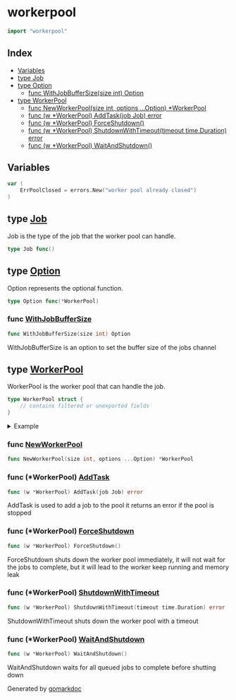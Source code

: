 <!-- Code generated by gomarkdoc. DO NOT EDIT -->

# workerpool

```go
import "workerpool"
```

## Index

- [Variables](<#variables>)
- [type Job](<#Job>)
- [type Option](<#Option>)
  - [func WithJobBufferSize\(size int\) Option](<#WithJobBufferSize>)
- [type WorkerPool](<#WorkerPool>)
  - [func NewWorkerPool\(size int, options ...Option\) \*WorkerPool](<#NewWorkerPool>)
  - [func \(w \*WorkerPool\) AddTask\(job Job\) error](<#WorkerPool.AddTask>)
  - [func \(w \*WorkerPool\) ForceShutdown\(\)](<#WorkerPool.ForceShutdown>)
  - [func \(w \*WorkerPool\) ShutdownWithTimeout\(timeout time.Duration\) error](<#WorkerPool.ShutdownWithTimeout>)
  - [func \(w \*WorkerPool\) WaitAndShutdown\(\)](<#WorkerPool.WaitAndShutdown>)


## Variables

<a name="ErrPoolClosed"></a>

```go
var (
    ErrPoolClosed = errors.New("worker pool already closed")
)
```

<a name="Job"></a>
## type [Job](<https://github.com/StanleyIsMe/worker-pool/blob/main/worker_pool.go#L16>)

Job is the type of the job that the worker pool can handle.

```go
type Job func()
```

<a name="Option"></a>
## type [Option](<https://github.com/StanleyIsMe/worker-pool/blob/main/worker_pool.go#L39>)

Option represents the optional function.

```go
type Option func(*WorkerPool)
```

<a name="WithJobBufferSize"></a>
### func [WithJobBufferSize](<https://github.com/StanleyIsMe/worker-pool/blob/main/worker_pool.go#L67>)

```go
func WithJobBufferSize(size int) Option
```

WithJobBufferSize is an option to set the buffer size of the jobs channel

<a name="WorkerPool"></a>
## type [WorkerPool](<https://github.com/StanleyIsMe/worker-pool/blob/main/worker_pool.go#L19-L36>)

WorkerPool is the worker pool that can handle the job.

```go
type WorkerPool struct {
    // contains filtered or unexported fields
}
```

<details><summary>Example</summary>
<p>

Simple example

```go
package main

import (
	"fmt"
	"workerpool"
)

func main() {
	pool := workerpool.NewWorkerPool(10)
	pool.AddTask(func() {
		fmt.Println("Hello, World!")
	})
	pool.WaitAndShutdown()

}
```

#### Output

```
Hello, World!
```

</p>
</details>

<a name="NewWorkerPool"></a>
### func [NewWorkerPool](<https://github.com/StanleyIsMe/worker-pool/blob/main/worker_pool.go#L41>)

```go
func NewWorkerPool(size int, options ...Option) *WorkerPool
```



<a name="WorkerPool.AddTask"></a>
### func \(\*WorkerPool\) [AddTask](<https://github.com/StanleyIsMe/worker-pool/blob/main/worker_pool.go#L96>)

```go
func (w *WorkerPool) AddTask(job Job) error
```

AddTask is used to add a job to the pool it returns an error if the pool is stopped

<a name="WorkerPool.ForceShutdown"></a>
### func \(\*WorkerPool\) [ForceShutdown](<https://github.com/StanleyIsMe/worker-pool/blob/main/worker_pool.go#L137>)

```go
func (w *WorkerPool) ForceShutdown()
```

ForceShutdown shuts down the worker pool immediately, it will not wait for the jobs to complete, but it will lead to the worker keep running and memory leak

<a name="WorkerPool.ShutdownWithTimeout"></a>
### func \(\*WorkerPool\) [ShutdownWithTimeout](<https://github.com/StanleyIsMe/worker-pool/blob/main/worker_pool.go#L107>)

```go
func (w *WorkerPool) ShutdownWithTimeout(timeout time.Duration) error
```

ShutdownWithTimeout shuts down the worker pool with a timeout

<a name="WorkerPool.WaitAndShutdown"></a>
### func \(\*WorkerPool\) [WaitAndShutdown](<https://github.com/StanleyIsMe/worker-pool/blob/main/worker_pool.go#L146>)

```go
func (w *WorkerPool) WaitAndShutdown()
```

WaitAndShutdown waits for all queued jobs to complete before shutting down

Generated by [gomarkdoc](<https://github.com/princjef/gomarkdoc>)
